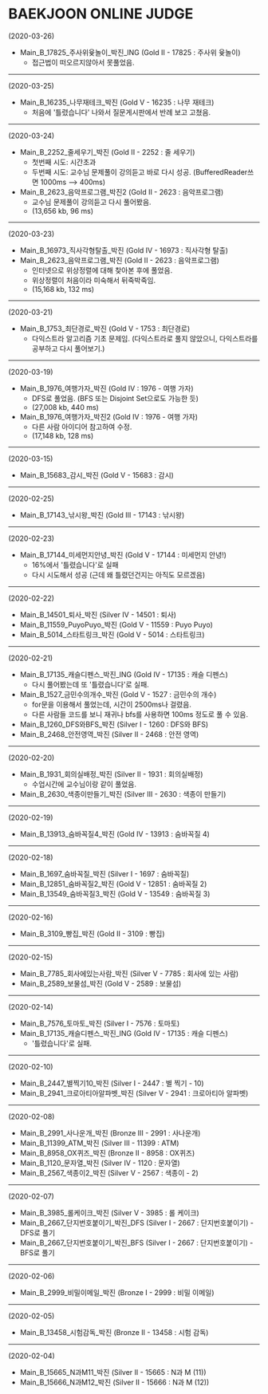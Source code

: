 # BAEKJOON ONLINE JUDGE
(2020-03-26)
- Main_B_17825_주사위윷놀이_박진_ING (Gold II - 17825 : 주사위 윷놀이)
  - 접근법이 떠오르지않아서 못풀었음.
---
(2020-03-25)
- Main_B_16235_나무재테크_박진 (Gold V - 16235 : 나무 재테크)
  - 처음에 '틀렸습니다' 나와서 질문게시판에서 반례 보고 고쳤음.
---
(2020-03-24)
- Main_B_2252_줄세우기_박진 (Gold II - 2252 : 줄 세우기)
  - 첫번째 시도: 시간초과
  - 두번째 시도: 교수님 문제풀이 강의듣고 바로 다시 성공. (BufferedReader쓰면 1000ms --> 400ms)
- Main_B_2623_음악프로그램_박진2 (Gold II - 2623 : 음악프로그램)
  - 교수님 문제풀이 강의듣고 다시 풀어봤음.
  - (13,656 kb, 96 ms)
---
(2020-03-23)
- Main_B_16973_직사각형탈출_박진 (Gold IV - 16973 : 직사각형 탈출)
- Main_B_2623_음악프로그램_박진 (Gold II - 2623 : 음악프로그램)
  - 인터넷으로 위상정렬에 대해 찾아본 후에 풀었음.
  - 위상정렬이 처음이라 미숙해서 뒤죽박죽임.
  - (15,168 kb, 132 ms)
---
(2020-03-21)
- Main_B_1753_최단경로_박진 (Gold V - 1753 : 최단경로)
  - 다익스트라 알고리즘 기초 문제임. (다익스트라로 풀지 않았으니, 다익스트라를 공부하고 다시 풀어보기.)
---
(2020-03-19)
- Main_B_1976_여행가자_박진 (Gold IV : 1976 - 여행 가자)
  - DFS로 풀었음. (BFS 또는 Disjoint Set으로도 가능한 듯)
  - (27,008 kb, 440 ms)
- Main_B_1976_여행가자_박진2 (Gold IV : 1976 - 여행 가자)
  - 다른 사람 아이디어 참고하여 수정.
  - (17,148 kb, 128 ms)
---
(2020-03-15)
- Main_B_15683_감시_박진 (Gold V - 15683 : 감시)
---
(2020-02-25)
- Main_B_17143_낚시왕_박진 (Gold III - 17143 : 낚시왕)
---
(2020-02-23)
- Main_B_17144_미세먼지안녕_박진 (Gold V - 17144 : 미세먼지 안녕!)
  - 16%에서 '틀렸습니다'로 실패
  - 다시 시도해서 성공 (근데 왜 틀렸던건지는 아직도 모르겠음)
---
(2020-02-22)
- Main_B_14501_퇴사_박진 (Silver IV - 14501 : 퇴사)
- Main_B_11559_PuyoPuyo_박진 (Gold V - 11559 : Puyo Puyo)
- Main_B_5014_스타트링크_박진 (Gold V - 5014 : 스타트링크)
---
(2020-02-21)
- Main_B_17135_캐슬디펜스_박진_ING (Gold IV - 17135 : 캐슬 디펜스)
  - 다시 풀어봤는데 또 '틀렸습니다'로 실패.
- Main_B_1527_금민수의개수_박진 (Gold V - 1527 : 금민수의 개수)
  - for문을 이용해서 풀었는데, 시간이 2500ms나 걸렸음.
  - 다른 사람들 코드를 보니 재귀나 bfs를 사용하면 100ms 정도로 풀 수 있음.
- Main_B_1260_DFS와BFS_박진 (Silver I - 1260 : DFS와 BFS)
- Main_B_2468_안전영역_박진 (Silver II - 2468 : 안전 영역)
---
(2020-02-20)
- Main_B_1931_회의실배정_박진 (Silver II - 1931 : 회의실배정)
  - 수업시간에 교수님이랑 같이 풀었음.
- Main_B_2630_색종이만들기_박진 (Silver III - 2630 : 색종이 만들기)
---
(2020-02-19)
- Main_B_13913_숨바꼭질4_박진 (Gold IV - 13913 : 숨바꼭질 4)
---
(2020-02-18)
- Main_B_1697_숨바꼭질_박진 (Silver I - 1697 : 숨바꼭질)
- Main_B_12851_숨바꼭질2_박진 (Gold V - 12851 : 숨바꼭질 2)
- Main_B_13549_숨바꼭질3_박진 (Gold V - 13549 : 숨바꼭질 3)
---
(2020-02-16)
- Main_B_3109_빵집_박진 (Gold II - 3109 : 빵집)
---
(2020-02-15)
- Main_B_7785_회사에있는사람_박진 (Silver V - 7785 : 회사에 있는 사람)
- Main_B_2589_보물섬_박진 (Gold V - 2589 : 보물섬)
---
(2020-02-14)
- Main_B_7576_토마토_박진 (Silver I - 7576 : 토마토)
- Main_B_17135_캐슬디펜스_박진_ING (Gold IV - 17135 : 캐슬 디펜스)
  - '틀렸습니다'로 실패.
---
(2020-02-10)
- Main_B_2447_별찍기10_박진 (Silver I - 2447 : 별 찍기 - 10)
- Main_B_2941_크로아티아알파벳_박진 (Silver V - 2941 : 크로아티아 알파벳)
---
(2020-02-08)
- Main_B_2991_사나운개_박진 (Bronze III - 2991 : 사나운개)
- Main_B_11399_ATM_박진 (Silver III - 11399 : ATM)
- Main_B_8958_OX퀴즈_박진 (Bronze II - 8958 : OX퀴즈)
- Main_B_1120_문자열_박진 (Silver IV - 1120 : 문자열)
- Main_B_2567_색종이2_박진 (Silver V - 2567 : 색종이 - 2)
---
(2020-02-07)
- Main_B_3985_롤케이크_박진 (Silver V - 3985 : 롤 케이크)
- Main_B_2667_단지번호붙이기_박진_DFS (Silver I - 2667 : 단지번호붙이기) - DFS로 풀기
- Main_B_2667_단지번호붙이기_박진_BFS (Silver I - 2667 : 단지번호붙이기) - BFS로 풀기
---
(2020-02-06)
- Main_B_2999_비밀이메일_박진 (Bronze I - 2999 : 비밀 이메일)
---
(2020-02-05)
- Main_B_13458_시험감독_박진 (Bronze II - 13458 : 시험 감독)
---
(2020-02-04)
- Main_B_15665_N과M11_박진 (Silver II - 15665 : N과 M (11))
- Main_B_15666_N과M12_박진 (Silver II - 15666 : N과 M (12))
